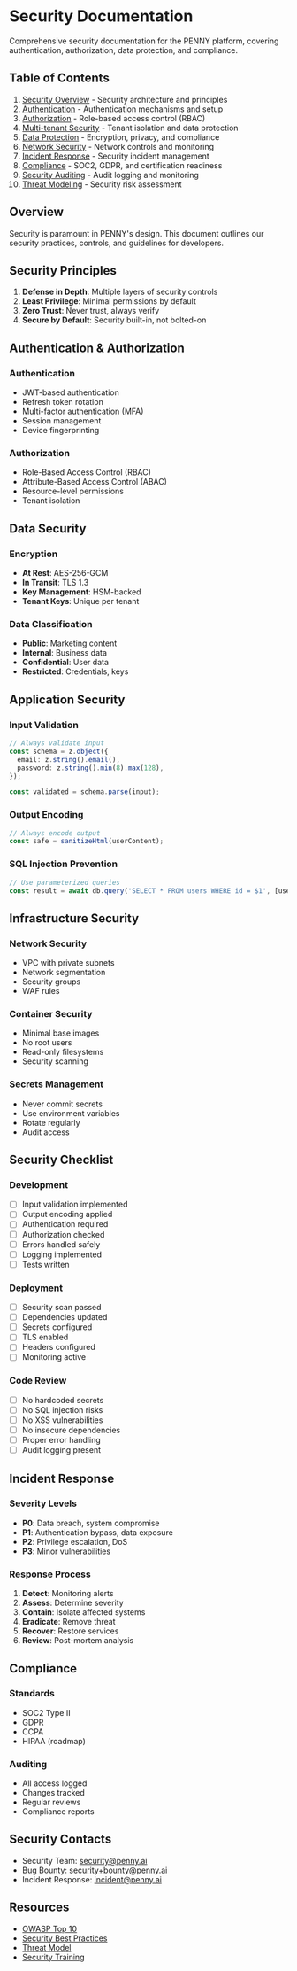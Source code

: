 # Security Documentation

Comprehensive security documentation for the PENNY platform, covering authentication, authorization, data protection, and compliance.

## Table of Contents

1. [Security Overview](./overview.md) - Security architecture and principles
2. [Authentication](./authentication.md) - Authentication mechanisms and setup
3. [Authorization](./authorization.md) - Role-based access control (RBAC)
4. [Multi-tenant Security](./multi-tenant.md) - Tenant isolation and data protection
5. [Data Protection](./data-protection.md) - Encryption, privacy, and compliance
6. [Network Security](./network-security.md) - Network controls and monitoring
7. [Incident Response](./incident-response.md) - Security incident management
8. [Compliance](./compliance.md) - SOC2, GDPR, and certification readiness
9. [Security Auditing](./auditing.md) - Audit logging and monitoring
10. [Threat Modeling](./threat-modeling.md) - Security risk assessment

## Overview

Security is paramount in PENNY's design. This document outlines our security practices, controls,
and guidelines for developers.

## Security Principles

1. **Defense in Depth**: Multiple layers of security controls
2. **Least Privilege**: Minimal permissions by default
3. **Zero Trust**: Never trust, always verify
4. **Secure by Default**: Security built-in, not bolted-on

## Authentication & Authorization

### Authentication

- JWT-based authentication
- Refresh token rotation
- Multi-factor authentication (MFA)
- Session management
- Device fingerprinting

### Authorization

- Role-Based Access Control (RBAC)
- Attribute-Based Access Control (ABAC)
- Resource-level permissions
- Tenant isolation

## Data Security

### Encryption

- **At Rest**: AES-256-GCM
- **In Transit**: TLS 1.3
- **Key Management**: HSM-backed
- **Tenant Keys**: Unique per tenant

### Data Classification

- **Public**: Marketing content
- **Internal**: Business data
- **Confidential**: User data
- **Restricted**: Credentials, keys

## Application Security

### Input Validation

```typescript
// Always validate input
const schema = z.object({
  email: z.string().email(),
  password: z.string().min(8).max(128),
});

const validated = schema.parse(input);
```

### Output Encoding

```typescript
// Always encode output
const safe = sanitizeHtml(userContent);
```

### SQL Injection Prevention

```typescript
// Use parameterized queries
const result = await db.query('SELECT * FROM users WHERE id = $1', [userId]);
```

## Infrastructure Security

### Network Security

- VPC with private subnets
- Network segmentation
- Security groups
- WAF rules

### Container Security

- Minimal base images
- No root users
- Read-only filesystems
- Security scanning

### Secrets Management

- Never commit secrets
- Use environment variables
- Rotate regularly
- Audit access

## Security Checklist

### Development

- [ ] Input validation implemented
- [ ] Output encoding applied
- [ ] Authentication required
- [ ] Authorization checked
- [ ] Errors handled safely
- [ ] Logging implemented
- [ ] Tests written

### Deployment

- [ ] Security scan passed
- [ ] Dependencies updated
- [ ] Secrets configured
- [ ] TLS enabled
- [ ] Headers configured
- [ ] Monitoring active

### Code Review

- [ ] No hardcoded secrets
- [ ] No SQL injection risks
- [ ] No XSS vulnerabilities
- [ ] No insecure dependencies
- [ ] Proper error handling
- [ ] Audit logging present

## Incident Response

### Severity Levels

- **P0**: Data breach, system compromise
- **P1**: Authentication bypass, data exposure
- **P2**: Privilege escalation, DoS
- **P3**: Minor vulnerabilities

### Response Process

1. **Detect**: Monitoring alerts
2. **Assess**: Determine severity
3. **Contain**: Isolate affected systems
4. **Eradicate**: Remove threat
5. **Recover**: Restore services
6. **Review**: Post-mortem analysis

## Compliance

### Standards

- SOC2 Type II
- GDPR
- CCPA
- HIPAA (roadmap)

### Auditing

- All access logged
- Changes tracked
- Regular reviews
- Compliance reports

## Security Contacts

- Security Team: security@penny.ai
- Bug Bounty: security+bounty@penny.ai
- Incident Response: incident@penny.ai

## Resources

- [OWASP Top 10](https://owasp.org/www-project-top-ten/)
- [Security Best Practices](./best-practices.md)
- [Threat Model](./threat-model.md)
- [Security Training](./training.md)
